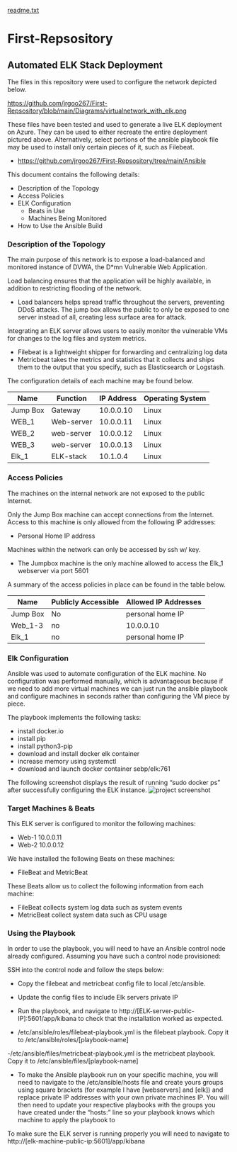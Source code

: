 [readme.txt](https://github.com/jrgoo267/First-Repsository/files/7139934/readme.txt)
# First-Repsository
## Automated ELK Stack Deployment

The files in this repository were used to configure the network depicted below.

https://github.com/jrgoo267/First-Repsository/blob/main/Diagrams/virtualnetwork_with_elk.png

These files have been tested and used to generate a live ELK deployment on Azure. They can be used to either recreate the entire deployment pictured above. Alternatively, select portions of the ansible playbook file may be used to install only certain pieces of it, such as Filebeat.

  - https://github.com/jrgoo267/First-Repsository/tree/main/Ansible

This document contains the following details:
- Description of the Topology
- Access Policies
- ELK Configuration
  - Beats in Use
  - Machines Being Monitored
- How to Use the Ansible Build


### Description of the Topology

The main purpose of this network is to expose a load-balanced and monitored instance of DVWA, the D*mn Vulnerable Web Application.

Load balancing ensures that the application will be highly available, in addition to restricting flooding of the network.
- Load balancers helps spread traffic throughout the servers, preventing DDoS attacks. The jump box allows the public to only be exposed to one server instead of all, creating less surface area for attack.

Integrating an ELK server allows users to easily monitor the vulnerable VMs for changes to the log files and system metrics.
- Filebeat is a lightweight shipper for forwarding and centralizing log data
- Metricbeat takes the metrics and statistics that it collects and ships them to the output that you specify, such as Elasticsearch or Logstash.

The configuration details of each machine may be found below.


| Name     | Function   | IP Address | Operating System |
|----------|----------- |------------|------------------|
| Jump Box | Gateway    | 10.0.0.10  | Linux            |
| WEB_1    | Web-server | 10.0.0.11  | Linux            |
| WEB_2    | web-server | 10.0.0.12  | Linux            |
| WEB_3    | web-server | 10.0.0.13  | Linux            |
| Elk_1    | ELK-stack  | 10.1.0.4   | Linux            |

### Access Policies

The machines on the internal network are not exposed to the public Internet. 

Only the Jump Box machine can accept connections from the Internet. Access to this machine is only allowed from the following IP addresses:
- Personal Home IP address

Machines within the network can only be accessed by ssh w/ key.
- The Jumpbox machine is the only machine allowed to access the Elk_1 webserver via port 5601

A summary of the access policies in place can be found in the table below.

| Name     | Publicly Accessible | Allowed IP Addresses |
|----------|---------------------|----------------------|
| Jump Box | No                  | personal home IP     |
| Web_1-3  | no                  | 10.0.0.10            |
| Elk_1    | no                  | personal home IP     |


### Elk Configuration

Ansible was used to automate configuration of the ELK machine. No configuration was performed manually, which is advantageous because if we need to add more virtual machines we can just run the ansible playbook and configure machines in seconds rather than configuring the VM piece by piece.

The playbook implements the following tasks:
- install docker.io
- install pip
- install python3-pip
- download and install docker elk container
- increase memory using systemctl
- download and launch docker container sebp/elk:761

The following screenshot displays the result of running “sudo docker ps” after successfully configuring the ELK instance.
 ![project screenshot](https://user-images.githubusercontent.com/82115478/132800707-9b73e340-c36c-4435-b335-2bc2ec9f8084.PNG)



### Target Machines & Beats
This ELK server is configured to monitor the following machines:
- Web-1 10.0.0.11
- Web-2 10.0.0.12

We have installed the following Beats on these machines:
- FileBeat and MetricBeat

These Beats allow us to collect the following information from each machine:
- FileBeat collects system log data such as system events
- MetricBeat collect system data such as CPU usage  

### Using the Playbook
In order to use the playbook, you will need to have an Ansible control node already configured. Assuming you have such a control node provisioned: 

SSH into the control node and follow the steps below:
- Copy the filebeat and metricbeat config file to local /etc/ansible.
- Update the config files to include Elk servers private IP
- Run the playbook, and navigate to http://[ELK-server-public-IP]:5601/app/kibana to check that the installation worked as expected.

- /etc/ansible/roles/filebeat-playbook.yml is the filebeat playbook. Copy it to /etc/ansible/roles/[playbook-name]

-/etc/ansible/files/metricbeat-playbook.yml is the metricbeat playbook. Copy it to /etc/ansible/files/[playbook-name]

- To make the Ansible playbook run on your specific machine, you will need to navigate to the /etc/ansible/hosts file and create yours groups using square brackets (for example I have [webservers] and [elk]) and replace private IP addresses with your own private machines IP. You will then need to update your respective playbooks with the groups you have created under the “hosts:” line so your playbook knows which machine to apply the playbook to

To make sure the ELK server is running properly you will need to navigate to http://[elk-machine-public-ip:5601]/app/kibana
